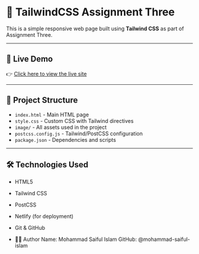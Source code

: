 # 🎯 TailwindCSS Assignment Three

This is a simple responsive web page built using **Tailwind CSS** as part of Assignment Three.

---

## 🔗 Live Demo

👉 [Click here to view the live site](https://upskillitsupport.netlify.app)

---

## 📁 Project Structure

- `index.html` - Main HTML page  
- `style.css` - Custom CSS with Tailwind directives  
- `image/` - All assets used in the project  
- `postcss.config.js` - Tailwind/PostCSS configuration  
- `package.json` - Dependencies and scripts

---

## 🛠️ Technologies Used

- HTML5  
- Tailwind CSS  
- PostCSS  
- Netlify (for deployment)  
- Git & GitHub

- 🙋‍♂️ Author
Name: Mohammad Saiful Islam
GitHub: @mohammad-saiful-islam
